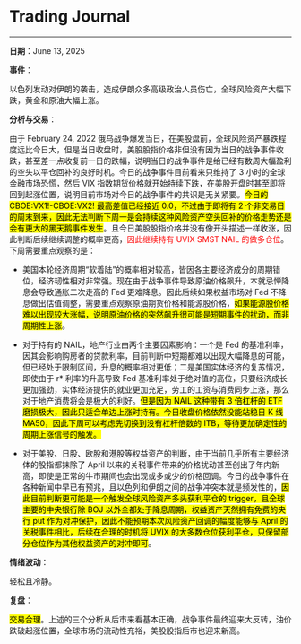 # Trading Journal

---

**日期**：June 13, 2025

**事件**：

以色列发动对伊朗的袭击，造成伊朗众多高级政治人员伤亡，全球风险资产大幅下跌，黄金和原油大幅上涨。

**分析与交易**：

由于 February 24, 2022 俄乌战争爆发当日，在美股盘前，全球风险资产暴跌程度远比今日大，但是当日收盘时，美股股指价格非但没有因为当日的战争事件收跌，甚至差一点收复前一日的跌幅，说明当日的战争事件是给已经有数周大幅盈利的空头以平仓回补的良好时机。今日的战争事件目前看来只维持了 3 小时的全球金融市场恐慌，然后 VIX 指数期货价格就开始持续下跌，在美股开盘时甚至即将回到起涨位置，说明目前市场对今日的战争事件的共识是无关紧要。<mark>今日的 CBOE:VX1!-CBOE:VX2! 最高差值已经接近 0.0，不过由于即将有 2 个非交易日的周末到来，因此无法判断下周一是会持续这种风险资产空头回补的价格走势还是会有更大的黑天鹅事件发生</mark>。且今日美股股指价格并没有像开头描述一样收涨，因此判断后续继续调整的概率更高，<span style="color: red;">因此继续持有 UVIX SMST NAIL 的做多仓位</span>。下周需要重点观察的是：

- 美国本轮经济周期“软着陆”的概率相对较高，皆因各主要经济成分的周期错位，经济韧性相对非常强。现在由于战争事件导致原油价格飙升，本就忌惮降息会导致通胀二次走高的 Fed 更难降息。因此后续如果权益市场对 Fed 不降息做出估值调整，需要重点观察原油期货价格和能源股价格，<mark>如果能源股价格难以出现较大涨幅，说明原油价格的突然飙升很可能是短期事件的扰动，而非周期性上涨</mark>。

- 对于持有的 NAIL，地产行业由两个主要因素影响：一个是 Fed 的基准利率，因其会影响购房者的贷款利率，目前判断中短期都难以出现大幅降息的可能，但已经处于限制区间，升息的概率相对更低；二是美国实体经济的复苏情况，即使由于 r* 利率的升高导致 Fed 基准利率处于绝对值的高位，只要经济成长更加强劲，实体经济提供的就业更加充足，劳工的工资与消费同步上涨，那么对于地产消费将会是极大的利好。<mark>但是因为 NAIL 这种带有 3 倍杠杆的 ETF 磨损极大，因此只适合单边上涨时持有。今日收盘价格依然没能站稳日 K 线 MA50，因此下周可以考虑先切换到没有杠杆倍数的 ITB，等待更加确定性的周期上涨信号的触发。<mark>

- 对于美股、日股、欧股和港股等权益资产的判断，由于当前几乎所有主要经济体的股指都抹除了 April 以来的关税事件带来的价格扰动甚至创出了年内新高，即使是正常的牛市期间也会出现或多或少的价格回调。今日的战争事件在各种新闻中早已有预兆，且以色列和伊朗之间的战争冲突本就是频发性的，<mark>因此目前判断更可能是一个触发全球风险资产多头获利平仓的 trigger，且全球主要的中央银行除 BOJ 以外全都处于降息周期，权益资产天然拥有免费的央行 put 作为对冲保护，因此不能预期本次风险资产回调的幅度能够与 April 的关税事件相比，后续在合理的时机将 UVIX 的大多数仓位获利平仓，只保留部分仓位作为其他权益资产的对冲即可</mark>。

**情绪波动**：

轻松且冷静。

**复盘**：

<mark>交易合理</mark>。上述的三个分析从后市来看基本正确，战争事件最终迎来大反转，油价跌破起涨位置，全球市场的流动性充裕，美股股指后市也迎来新高。

